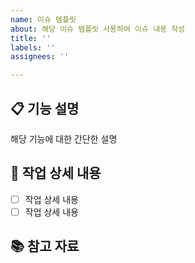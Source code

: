 ```yaml
---
name: 이슈 템플릿
about: 해당 이슈 템플릿 사용하여 이슈 내용 작성
title: ''
labels: ''
assignees: ''

---
```


## 📋 기능 설명
<!-- 추가하려는 기능에 대해 간결하게 설명해주세요 -->
해당 기능에 대한 간단한 설명
## 📝 작업 상세 내용
<!-- 진행할 상세 내용을 작성해 주세요 -->
- [ ] 작업 상세 내용
- [ ] 작업 상세 내용

## 📚 참고 자료
<!-- 이 부분은 선택으로 참고할 자료가 있다면 작성해주세요 -->
